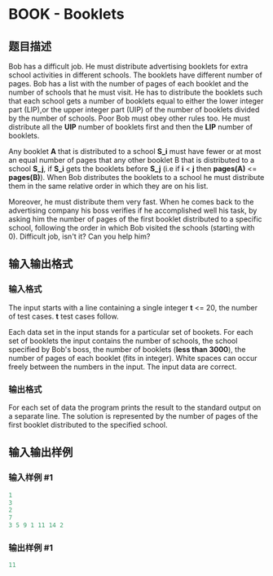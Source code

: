 # BOOK - Booklets

## 题目描述

Bob has a difficult job. He must distribute advertising booklets for extra school activities in different schools. The booklets have different number of pages. Bob has a list with the number of pages of each booklet and the number of schools that he must visit. He has to distribute the booklets such that each school gets a number of booklets equal to either the lower integer part (LIP),or the upper integer part (UIP) of the number of booklets divided by the number of schools. Poor Bob must obey other rules too. He must distribute all the **UIP** number of booklets first and then the **LIP** number of booklets.

Any booklet **A** that is distributed to a school **S\_i** must have fewer or at most an equal number of pages that any other booklet B that is distributed to a school **S\_j**, if **S\_i** gets the booklets before **S\_j** (i.e if **i** < **j** then **pages(A)** <= **pages(B)**). When Bob distributes the booklets to a school he must distribute them in the same relative order in which they are on his list.

Moreover, he must distribute them very fast. When he comes back to the advertising company his boss verifies if he accomplished well his task, by asking him the number of pages of the first booklet distributed to a specific school, following the order in which Bob visited the schools (starting with 0). Difficult job, isn't it? Can you help him?

## 输入输出格式

### 输入格式

The input starts with a line containing a single integer **t** <= 20, the number of test cases. **t** test cases follow.

Each data set in the input stands for a particular set of bookets. For each set of booklets the input contains the number of schools, the school specified by Bob's boss, the number of booklets (**less than 3000**), the number of pages of each booklet (fits in integer). White spaces can occur freely between the numbers in the input. The input data are correct.

### 输出格式

For each set of data the program prints the result to the standard output on a separate line. The solution is represented by the number of pages of the first booklet distributed to the specified school.

## 输入输出样例

### 输入样例 #1

```cpp
1
3
2
7
3 5 9 1 11 14 2
```


### 输出样例 #1

```cpp
11
```



